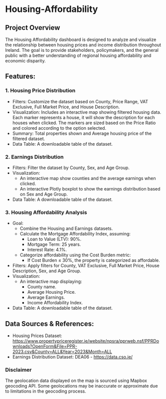 # Housing-Affordability
## Project Overview
The Housing Affordability dashboard is designed to analyze and visualize the relationship between housing prices and income distribution throughout Ireland. The goal is to provide stakeholders, policymakers, and the general public with a better understanding of regional housing affordability and economic disparity.

## Features:
### 1. Housing Price Distribution
- Filters: Customize the dataset based on County, Price Range, VAT Exclusive, Full Market Price, and House Description.
- Visualization: Includes an interactive map showing filtered housing data. Each marker represents a house, it will show the description for each houses when clicked. The markers are sized based on the Price Ratio and colored according to the option selected.
- Summary: Total properties shown and Average housing price of the filtered dataset.
- Data Table: A downloadable table of the dataset.

### 2. Earnings Distribution
- Filters: Filter the dataset by County, Sex, and Age Group.
- Visualization:
  - An interactive map show counties and the average earnings when clicked.
  - An interactive Plotly boxplot to show the earnings distribution based on Sex and Age Group.
- Data Table: A downloadable table of the dataset.

### 3. Housing Affordability Analysis
- Goal:
  - Combine the Housing and Earnings datasets.
  - Calculate the Mortgage Affordability Index, assuming:
    - Loan to Value (LTV): 90%.
    - Mortgage Term: 25 years.
    - Interest Rate: 4.1%.
  - Categorize affordability using the Cost Burden metric:
    - If Cost Burden ≤ 30%, the property is categorized as affordable.
- Filters: Apply filters for County, VAT Exclusive, Full Market Price, House Description, Sex, and Age Group.
- Visualization:
  - An interactive map displaying:
    - County name.
    - Average Housing Price.
    - Average Earnings.
    - Income Affordability Index.
- Data Table: A downloadable table of the dataset.

## Data Sources & References:
- Housing Prices Dataset: https://www.propertypriceregister.ie/website/npsra/pprweb.nsf/PPRDownloads?OpenForm&File=PPR-2023.csv&County=ALL&Year=2023&Month=ALL
- Earnings Distribution Dataset: DEA06 - https://data.cso.ie/


### Disclaimer
The geolocation data displayed on the map is sourced using Mapbox geocoding API. Some geolocations may be inaccurate or approximate due to limitations in the geocoding process.
